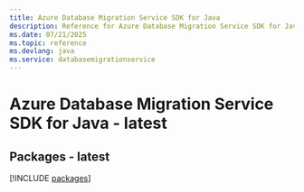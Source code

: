 ```yaml
---
title: Azure Database Migration Service SDK for Java
description: Reference for Azure Database Migration Service SDK for Java
ms.date: 07/21/2025
ms.topic: reference
ms.devlang: java
ms.service: databasemigrationservice
---
```

# Azure Database Migration Service SDK for Java - latest
## Packages - latest
[!INCLUDE [packages](database-migration-service-index.md)]